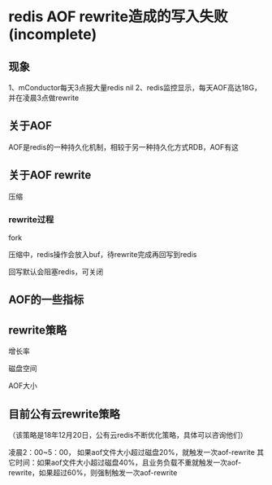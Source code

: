 # redis AOF rewrite造成的写入失败(incomplete)

## 现象
1、mConductor每天3点报大量redis nil
2、redis监控显示，每天AOF高达18G，并在凌晨3点做rewrite

## 关于AOF
AOF是redis的一种持久化机制，相较于另一种持久化方式RDB，AOF有这

## 关于AOF rewrite

压缩

### rewrite过程

fork

压缩中，redis操作会放入buf，待rewrite完成再回写到redis

回写默认会阻塞redis，可关闭



## AOF的一些指标



## rewrite策略

增长率

磁盘空间

AOF大小



## 目前公有云rewrite策略

（该策略是18年12月20日，公有云redis不断优化策略，具体可以咨询他们）

凌晨2：00~5：00， 如果aof文件大小超过磁盘20%，就触发一次aof-rewrite
其它时间：如果aof文件大小超过磁盘40%，且业务负载不重就触发一次aof-rewrite，如果超过60%，则强制触发一次aof-rewrite